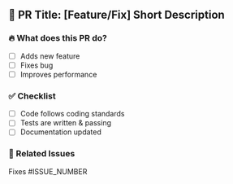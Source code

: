 ## 📌 PR Title: [Feature/Fix] Short Description

### 🔥 What does this PR do?
- [ ] Adds new feature
- [ ] Fixes bug
- [ ] Improves performance

### ✅ Checklist
- [ ] Code follows coding standards
- [ ] Tests are written & passing
- [ ] Documentation updated

### 🚀 Related Issues
Fixes #ISSUE_NUMBER
